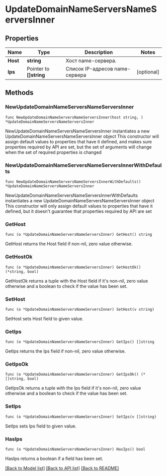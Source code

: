 # UpdateDomainNameServersNameServersInner

## Properties

Name | Type | Description | Notes
------------ | ------------- | ------------- | -------------
**Host** | **string** | Хост name-сервера. | 
**Ips** | Pointer to **[]string** | Список IP-адресов name-сервера | [optional] 

## Methods

### NewUpdateDomainNameServersNameServersInner

`func NewUpdateDomainNameServersNameServersInner(host string, ) *UpdateDomainNameServersNameServersInner`

NewUpdateDomainNameServersNameServersInner instantiates a new UpdateDomainNameServersNameServersInner object
This constructor will assign default values to properties that have it defined,
and makes sure properties required by API are set, but the set of arguments
will change when the set of required properties is changed

### NewUpdateDomainNameServersNameServersInnerWithDefaults

`func NewUpdateDomainNameServersNameServersInnerWithDefaults() *UpdateDomainNameServersNameServersInner`

NewUpdateDomainNameServersNameServersInnerWithDefaults instantiates a new UpdateDomainNameServersNameServersInner object
This constructor will only assign default values to properties that have it defined,
but it doesn't guarantee that properties required by API are set

### GetHost

`func (o *UpdateDomainNameServersNameServersInner) GetHost() string`

GetHost returns the Host field if non-nil, zero value otherwise.

### GetHostOk

`func (o *UpdateDomainNameServersNameServersInner) GetHostOk() (*string, bool)`

GetHostOk returns a tuple with the Host field if it's non-nil, zero value otherwise
and a boolean to check if the value has been set.

### SetHost

`func (o *UpdateDomainNameServersNameServersInner) SetHost(v string)`

SetHost sets Host field to given value.


### GetIps

`func (o *UpdateDomainNameServersNameServersInner) GetIps() []string`

GetIps returns the Ips field if non-nil, zero value otherwise.

### GetIpsOk

`func (o *UpdateDomainNameServersNameServersInner) GetIpsOk() (*[]string, bool)`

GetIpsOk returns a tuple with the Ips field if it's non-nil, zero value otherwise
and a boolean to check if the value has been set.

### SetIps

`func (o *UpdateDomainNameServersNameServersInner) SetIps(v []string)`

SetIps sets Ips field to given value.

### HasIps

`func (o *UpdateDomainNameServersNameServersInner) HasIps() bool`

HasIps returns a boolean if a field has been set.


[[Back to Model list]](../README.md#documentation-for-models) [[Back to API list]](../README.md#documentation-for-api-endpoints) [[Back to README]](../README.md)


